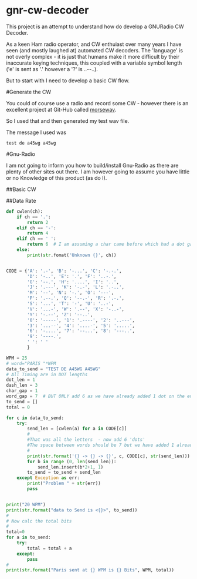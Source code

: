 # gnr-cw-decoder
This project is an attempt to understand how do develop a GNURadio CW Decoder.

As a keen Ham radio operator, and CW enthuiast over many years I have seen (and mostly laughed at) automated CW decoders. The 'language' is not overly complex - it is just that humans make it more difficult by their inaccurate keying techniques, this coupled with a variable symbol length ('e' is sent as '.' however a '?' is ..--..).

But to start with I need to develop a basic CW flow.


#Generate the CW

You could of course use a radio and record some CW - however there is an excellent project at Git-Hub called [morsewav](https://github.com/cardre/morsewav.py.git). 

So I used that and then generated my test wav file.

The message I used was 

    test de a45wg a45wg
    
#Gnu-Radio

I am not going to inform you how to build/install Gnu-Radio as there are plenty of other sites out there. I am however going to assume you have little or no Knowledge of this product (as do I).

##Basic CW



##Data Rate

```python
def cwlen(ch):
    if ch == '.':
        return 2
    elif ch == '-':
        return 4
    elif ch == ' ':
        return 6  # I am assuming a char came before which had a dot gap at its end.
    else:
        print(str.fomat('Unknown {}', ch))


CODE = {'A': '.-', 'B': '-...', 'C': '-.-.',
        'D': '-..', 'E': '.', 'F': '..-.',
        'G': '--.', 'H': '....', 'I': '..',
        'J': '.---', 'K': '-.-', 'L': '.-..',
        'M': '--', 'N': '-.', 'O': '---',
        'P': '.--.', 'Q': '--.-', 'R': '.-.',
        'S': '...', 'T': '-', 'U': '..-',
        'V': '...-', 'W': '.--', 'X': '-..-',
        'Y': '-.--', 'Z': '--..',
        '0': '-----', '1': '.----', '2': '..---',
        '3': '...--', '4': '....-', '5': '.....',
        '6': '-....', '7': '--...', '8': '---..',
        '9': '----.',
        ' ': ' '
        }

WPM = 25
# word="PARIS "*WPM
data_to_send = "TEST DE A45WG A45WG"
# All Timing are in DOT lengths
dot_len = 1
dash_len = 3
char_gap = 1
word_gap = 7  # BUT ONLY add 6 as we have already added 1 dot on the end of the character
to_send = []
total = 0

for c in data_to_send:
    try:
        send_len = [cwlen(a) for a in CODE[c]]
        #
        #That was all the letters  - now add 6 'dots'
        #The space between words should be 7 but we have added 1 already to the last letter.
        #
        print(str.format('{} -> {} -> {}', c, CODE[c], str(send_len)))
        for b in range (0, len(send_len)):
            send_len.insert(b*2+1, 1)
        to_send = to_send + send_len
    except Exception as err:
        print("Problem " + str(err))
        pass


print("20 WPM")
print(str.format("data to Send is <{}>", to_send))
#
# Now calc the total bits
#
total=0
for a in to_send:
    try:
        total = total + a
    except:
        pass
#
print(str.format("Paris sent at {} WPM is {} Bits", WPM, total))
```


